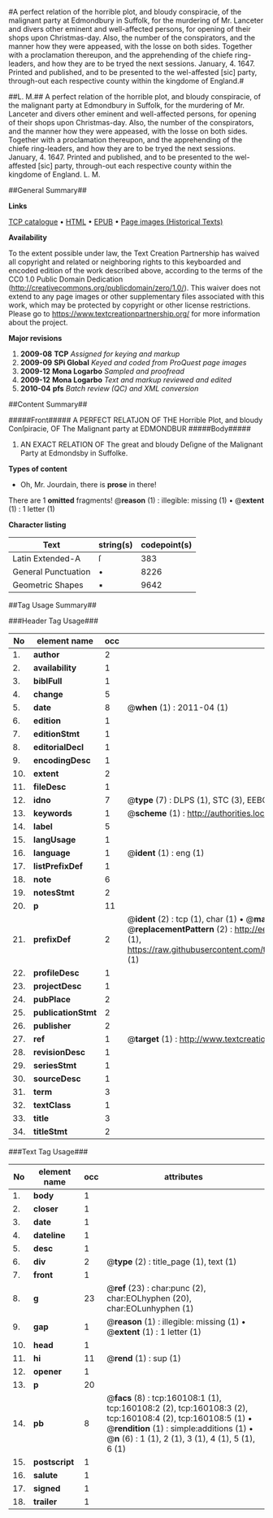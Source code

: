 #A perfect relation of the horrible plot, and bloudy conspiracie, of the malignant party at Edmondbury in Suffolk, for the murdering of Mr. Lanceter and divers other eminent and well-affected persons, for opening of their shops upon Christmas-day. Also, the number of the conspirators, and the manner how they were appeased, with the losse on both sides. Together with a proclamation thereupon, and the apprehending of the chiefe ring-leaders, and how they are to be tryed the next sessions. January, 4. 1647. Printed and published, and to be presented to the wel-affested [sic] party, through-out each respective county within the kingdome of England.#

##L. M.##
A perfect relation of the horrible plot, and bloudy conspiracie, of the malignant party at Edmondbury in Suffolk, for the murdering of Mr. Lanceter and divers other eminent and well-affected persons, for opening of their shops upon Christmas-day. Also, the number of the conspirators, and the manner how they were appeased, with the losse on both sides. Together with a proclamation thereupon, and the apprehending of the chiefe ring-leaders, and how they are to be tryed the next sessions. January, 4. 1647. Printed and published, and to be presented to the wel-affested [sic] party, through-out each respective county within the kingdome of England.
L. M.

##General Summary##

**Links**

[TCP catalogue](http://www.ota.ox.ac.uk/tcp/)  • 
[HTML](http://tei.it.ox.ac.uk/tcp/Texts-HTML/free/A89/A89506.html)  • 
[EPUB](http://tei.it.ox.ac.uk/tcp/Texts-EPUB/free/A89/A89506.epub) • 
[Page images (Historical Texts)](https://historicaltexts.jisc.ac.uk/eebo-99861810e)

**Availability**

To the extent possible under law, the Text Creation Partnership has waived all copyright and related or neighboring rights to this keyboarded and encoded edition of the work described above, according to the terms of the CC0 1.0 Public Domain Dedication (http://creativecommons.org/publicdomain/zero/1.0/). This waiver does not extend to any page images or other supplementary files associated with this work, which may be protected by copyright or other license restrictions. Please go to https://www.textcreationpartnership.org/ for more information about the project.

**Major revisions**

1. __2009-08__ __TCP__ *Assigned for keying and markup*
1. __2009-09__ __SPi Global__ *Keyed and coded from ProQuest page images*
1. __2009-12__ __Mona Logarbo__ *Sampled and proofread*
1. __2009-12__ __Mona Logarbo__ *Text and markup reviewed and edited*
1. __2010-04__ __pfs__ *Batch review (QC) and XML conversion*

##Content Summary##

#####Front#####
A PERFECT RELATJON OF THE Horrible Plot, and bloudy Conſpiracie, OF The Malignant party at EDMONDBUR
#####Body#####

1. AN EXACT RELATION OF The great and bloudy Deſigne of the Malignant Party at Edmondsby in Suffolke.

**Types of content**

  * Oh, Mr. Jourdain, there is **prose** in there!

There are 1 **omitted** fragments! 
 @__reason__ (1) : illegible: missing (1)  •  @__extent__ (1) : 1 letter (1)

**Character listing**


|Text|string(s)|codepoint(s)|
|---|---|---|
|Latin Extended-A|ſ|383|
|General Punctuation|•|8226|
|Geometric Shapes|▪|9642|

##Tag Usage Summary##

###Header Tag Usage###

|No|element name|occ|attributes|
|---|---|---|---|
|1.|__author__|2||
|2.|__availability__|1||
|3.|__biblFull__|1||
|4.|__change__|5||
|5.|__date__|8| @__when__ (1) : 2011-04 (1)|
|6.|__edition__|1||
|7.|__editionStmt__|1||
|8.|__editorialDecl__|1||
|9.|__encodingDesc__|1||
|10.|__extent__|2||
|11.|__fileDesc__|1||
|12.|__idno__|7| @__type__ (7) : DLPS (1), STC (3), EEBO-CITATION (1), PROQUEST (1), VID (1)|
|13.|__keywords__|1| @__scheme__ (1) : http://authorities.loc.gov/ (1)|
|14.|__label__|5||
|15.|__langUsage__|1||
|16.|__language__|1| @__ident__ (1) : eng (1)|
|17.|__listPrefixDef__|1||
|18.|__note__|6||
|19.|__notesStmt__|2||
|20.|__p__|11||
|21.|__prefixDef__|2| @__ident__ (2) : tcp (1), char (1)  •  @__matchPattern__ (2) : ([0-9\-]+):([0-9IVX]+) (1), (.+) (1)  •  @__replacementPattern__ (2) : http://eebo.chadwyck.com/downloadtiff?vid=$1&page=$2 (1), https://raw.githubusercontent.com/textcreationpartnership/Texts/master/tcpchars.xml#$1 (1)|
|22.|__profileDesc__|1||
|23.|__projectDesc__|1||
|24.|__pubPlace__|2||
|25.|__publicationStmt__|2||
|26.|__publisher__|2||
|27.|__ref__|1| @__target__ (1) : http://www.textcreationpartnership.org/docs/. (1)|
|28.|__revisionDesc__|1||
|29.|__seriesStmt__|1||
|30.|__sourceDesc__|1||
|31.|__term__|3||
|32.|__textClass__|1||
|33.|__title__|3||
|34.|__titleStmt__|2||


###Text Tag Usage###

|No|element name|occ|attributes|
|---|---|---|---|
|1.|__body__|1||
|2.|__closer__|1||
|3.|__date__|1||
|4.|__dateline__|1||
|5.|__desc__|1||
|6.|__div__|2| @__type__ (2) : title_page (1), text (1)|
|7.|__front__|1||
|8.|__g__|23| @__ref__ (23) : char:punc (2), char:EOLhyphen (20), char:EOLunhyphen (1)|
|9.|__gap__|1| @__reason__ (1) : illegible: missing (1)  •  @__extent__ (1) : 1 letter (1)|
|10.|__head__|1||
|11.|__hi__|11| @__rend__ (1) : sup (1)|
|12.|__opener__|1||
|13.|__p__|20||
|14.|__pb__|8| @__facs__ (8) : tcp:160108:1 (1), tcp:160108:2 (2), tcp:160108:3 (2), tcp:160108:4 (2), tcp:160108:5 (1)  •  @__rendition__ (1) : simple:additions (1)  •  @__n__ (6) : 1 (1), 2 (1), 3 (1), 4 (1), 5 (1), 6 (1)|
|15.|__postscript__|1||
|16.|__salute__|1||
|17.|__signed__|1||
|18.|__trailer__|1||
